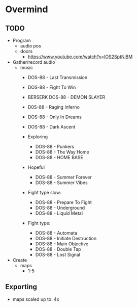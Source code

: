 # Overmind

## TODO

- Program
	- audio pos
	- doors
		- https://www.youtube.com/watch?v=lOS2SptNiBM
- Gather/record audio
	- music
		- DOS-88 - Last Transmission
		- DOS-88 - Fight To Win
		- BERSERK DOS-88 - DEMON SLAYER
		- D0S-88 - Raging Inferno
		- DOS-88 - Only In Dreams
		- DOS-88 - Dark Ascent
		
		- Exploring
			- DOS-88 - Punkers
			- DOS-88 - The Way Home
			- DOS-88 - HOME BASE
		- Hopeful
			- DOS-88 - Summer Forever
			- DOS-88 - Summer Vibes
		- Fight type slow:
			- DOS-88 - Prepare To Fight
			- DOS-88 - Underground
			- DOS-88 - Liquid Metal
		- Fight type:
			- DOS-88 - Automata
			- DOS-88 - Initiate Destruction
			- DOS-88 - Main Objective
			- DOS-88 - Double Tap
			- DOS-88 - Lost Signal
- Create
	- maps
		- 1-5 

## Exporting

- maps scaled up to: 4x
